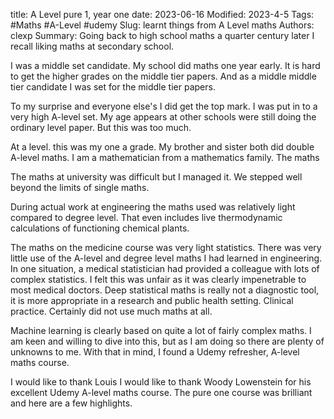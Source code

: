 title: A Level pure 1, year one
date: 2023-06-16
Modified: 2023-4-5
Tags: #Maths #A-Level #udemy
Slug: learnt things from A Level maths
Authors: clexp
Summary: Going back to high school maths a quarter century later
I recall liking maths at secondary school. 

I was a middle set candidate. My school did maths one year early. It is hard to get the higher grades on the middle tier papers. And as a middle middle tier candidate I was set for the middle tier papers.

To my surprise and everyone else's I did get the top mark. I was put in to a very high A-level set. My age appears at other schools were still doing the ordinary level paper. But this was too much.

At a level. this was my one a grade. My brother and sister both did double A-level maths. I am a mathematician from a mathematics family. The maths

The maths at university was difficult but I managed it. We stepped well beyond the limits of single maths.

During actual work at engineering the maths used was relatively light compared to degree level. That even includes live thermodynamic calculations of functioning chemical plants.

The maths on the medicine course was very light statistics. There was very little use of the A-level and degree level maths I had learned in engineering. In one situation, a medical statistician had provided a colleague with lots of complex statistics. I felt this was unfair as it was clearly impenetrable to most medical doctors. Deep statistical maths is really not a diagnostic tool, it is more appropriate in a research and public health setting. Clinical practice. Certainly did not use much maths at all.

Machine learning is clearly based on quite a lot of fairly complex maths. I am keen and willing to dive into this, but as I am doing so there are plenty of unknowns to me. With that in mind, I found a Udemy refresher, A-level maths course.

I would like to thank Louis I would like to thank Woody Lowenstein for his excellent Udemy A-level maths course. The pure one course was brilliant and here are a few highlights.
